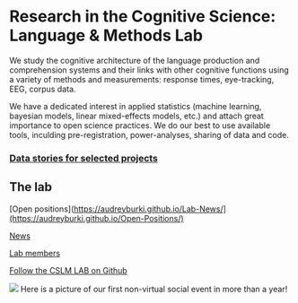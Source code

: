 

# Research in the Cognitive Science: Language & Methods Lab

We study the cognitive architecture of the language production and comprehension systems and their links with other cognitive functions using a variety of methods and measurements: response times, eye-tracking, EEG, corpus data. 

We have a dedicated interest in applied statistics (machine learning, bayesian models, linear mixed-effects models, etc.) and attach great importance to open science practices. We do our best to use available tools, inculding pre-registration, power-analyses, sharing of data and code. 



### [Data stories for selected projects](https://audreyburki.github.io/Overview/)



## The lab

[Open positions](https://audreyburki.github.io/Lab-News/](https://audreyburki.github.io/Open-Positions/)  

[News](https://audreyburki.github.io/Lab-News/)  

[Lab members](https://audreyburki.github.io/Lab-Members/)  

[Follow the CSLM LAB on Github](https://github.com/cslm-lab)







<img src="./Lab_June2021.jpg">
Here is a picture of our first non-virtual social event in more than a year!
